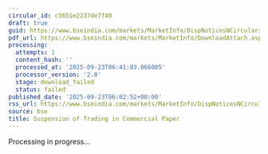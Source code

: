 ```yaml
---
circular_id: c5651e2237de7f40
draft: true
guid: https://www.bseindia.com/markets/MarketInfo/DispNoticesNCirculars.aspx?Noticeid={EBAB5EE5-F1F9-426B-AC2C-CDC4C524705C}&noticeno=20250923-6&dt=09/23/2025&icount=6&totcount=7&flag=0
pdf_url: https://www.bseindia.com/markets/MarketInfo/DownloadAttach.aspx?id=20250923-6&attachedId=
processing:
  attempts: 1
  content_hash: ''
  processed_at: '2025-09-23T06:41:03.066005'
  processor_version: '2.0'
  stage: download_failed
  status: failed
published_date: '2025-09-23T06:02:52+00:00'
rss_url: https://www.bseindia.com/markets/MarketInfo/DispNoticesNCirculars.aspx?Noticeid={EBAB5EE5-F1F9-426B-AC2C-CDC4C524705C}&noticeno=20250923-6&dt=09/23/2025&icount=6&totcount=7&flag=0
source: bse
title: Suspension of Trading in Commercial Paper
---
```


Processing in progress...